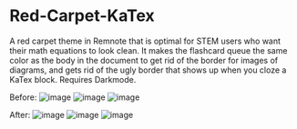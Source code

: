 # Red-Carpet-KaTex
A red carpet theme in Remnote that is optimal for STEM users who want their math equations to look clean. It makes the flashcard queue the same color as the body in the document to get rid of the border for images of diagrams, and gets rid of the ugly border that shows up when you cloze a KaTex block. Requires Darkmode. 

Before:
![image](https://user-images.githubusercontent.com/87283170/216800418-2c751268-3e21-471e-b017-f4bbe00e6482.png)
![image](https://user-images.githubusercontent.com/87283170/216800421-64d55097-9eb3-4859-8472-d1b6f985dbdf.png)
![image](https://user-images.githubusercontent.com/87283170/216800717-be201079-cb18-430d-92e2-2db2352f763d.png)


After:
![image](https://user-images.githubusercontent.com/87283170/216800314-1b0ae680-c9ad-4992-a659-6b5627bbeca5.png)
![image](https://user-images.githubusercontent.com/87283170/216800458-9d200323-d73b-4ba5-a907-8065cd8ecbb8.png)
![image](https://user-images.githubusercontent.com/87283170/216800675-ce9c47d5-698d-47f2-8782-ec21d8e39184.png)